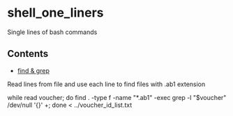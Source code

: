 # shell_one_liners

Single lines of bash commands 

## Contents

- [find & grep](#find--grep)

Read lines from file and use each line to find files with .ab1 extension

  while read voucher; do find . -type f -name "*.ab1" -exec grep -l "$voucher" /dev/null '{}' \+; done < ../voucher_id_list.txt
  

